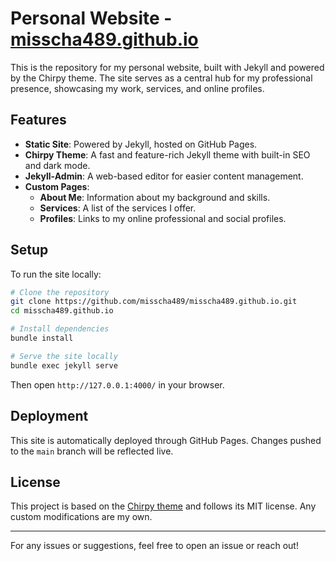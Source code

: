 # Personal Website - [misscha489.github.io](https://misscha489.github.io)

This is the repository for my personal website, built with Jekyll and powered by the Chirpy theme. The site serves as a central hub for my professional presence, showcasing my work, services, and online profiles.

## Features
- **Static Site**: Powered by Jekyll, hosted on GitHub Pages.
- **Chirpy Theme**: A fast and feature-rich Jekyll theme with built-in SEO and dark mode.
- **Jekyll-Admin**: A web-based editor for easier content management.
- **Custom Pages**:
  - **About Me**: Information about my background and skills.
  - **Services**: A list of the services I offer.
  - **Profiles**: Links to my online professional and social profiles.

## Setup
To run the site locally:

```sh
# Clone the repository
git clone https://github.com/misscha489/misscha489.github.io.git
cd misscha489.github.io

# Install dependencies
bundle install

# Serve the site locally
bundle exec jekyll serve
```

Then open `http://127.0.0.1:4000/` in your browser.

## Deployment
This site is automatically deployed through GitHub Pages. Changes pushed to the `main` branch will be reflected live.

## License
This project is based on the [Chirpy theme](https://github.com/cotes2020/jekyll-theme-chirpy) and follows its MIT license. Any custom modifications are my own.

---

For any issues or suggestions, feel free to open an issue or reach out!
